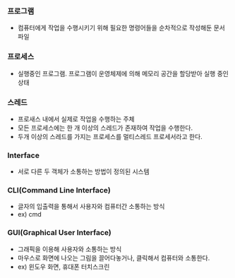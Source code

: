 ### 프로그램

* 컴퓨터에게 작업을 수행시키기 위해 필요한 명령어들을 순차적으로 작성해둔 문서파일

### 프로세스 

* 실행중인 프로그램. 프로그램이 운영체제에 의해 메모리 공간을 할당받아 실행 중인 상태

### 스레드 

* 프로새스 내에서 실제로 작업을 수행하는 주체
* 모든 프로세스에는 한 개 이상의 스레드가 존재하여 작업을 수행한다.
* 두개 이상의 스레드를 가지는 프로세스를 멀티스레드 프로세서라고 한다.

### Interface

* 서로 다른 두 객체가 소통하는 방법이 정의된 시스템


### CLI(Command Line Interface)

* 글자의 입출력을 통해서 사용자와 컴퓨터간 소통하는 방식
* ex) cmd

### GUI(Graphical User Interface)

* 그래픽을 이용해 사용자와 소통하는 방식
* 마우스로 화면에 나오는 그림을 끌어다놓거나, 클릭해서 컴퓨터와 소통한다.
* ex) 윈도우 화면, 휴대폰 터치스크린
